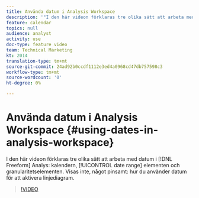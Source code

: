 ```yaml
---
title: Använda datum i Analysis Workspace
description: '"I den här videon förklaras tre olika sätt att arbeta med datum i Frihandsanalys: kalendern, datumintervallelementen och granularitetselementen. Visas inte, något pinsamt: hur du använder datum för att aktivera linjediagram. "'
feature: calendar
topics: null
audience: analyst
activity: use
doc-type: feature video
team: Technical Marketing
kt: 2014
translation-type: tm+mt
source-git-commit: 24ad92b0ccdf1112e3ed4a0968cd47db757598c3
workflow-type: tm+mt
source-wordcount: '0'
ht-degree: 0%

---
```



# Använda datum i Analysis Workspace {#using-dates-in-analysis-workspace}

I den här videon förklaras tre olika sätt att arbeta med datum i [!DNL Freeform] Analys: kalendern, [!UICONTROL date range] elementen och granularitetselementen. Visas inte, något pinsamt: hur du använder datum för att aktivera linjediagram.

>[!VIDEO](https://video.tv.adobe.com/v/24136/?quality=12)
